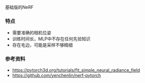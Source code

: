 基础版的NeRF

### 特点

* 需要准确的相机位姿
* 训练时间长，MLP中不存在任何先验知识
* 存在毛边，可能是采样不够精细

### 参考资料

* https://pytorch3d.org/tutorials/fit_simple_neural_radiance_field
* https://github.com/yenchenlin/nerf-pytorch